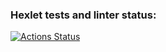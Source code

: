 ### Hexlet tests and linter status:
[![Actions Status](https://github.com/BakhtiyarTayir/php-project-45/workflows/hexlet-check/badge.svg)](https://github.com/BakhtiyarTayir/php-project-45/actions)